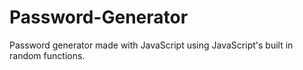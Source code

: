 # Password-Generator

Password generator made with JavaScript using JavaScript's built in random functions.
